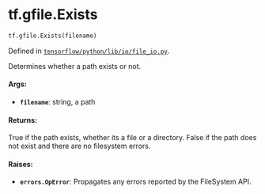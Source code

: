 <div itemscope itemtype="http://developers.google.com/ReferenceObject">
<meta itemprop="name" content="tf.gfile.Exists" />
<meta itemprop="path" content="Stable" />
</div>

# tf.gfile.Exists

``` python
tf.gfile.Exists(filename)
```



Defined in [`tensorflow/python/lib/io/file_io.py`](https://www.tensorflow.org/code/tensorflow/python/lib/io/file_io.py).

Determines whether a path exists or not.

#### Args:

* <b>`filename`</b>: string, a path


#### Returns:

True if the path exists, whether its a file or a directory.
False if the path does not exist and there are no filesystem errors.


#### Raises:

* <b>`errors.OpError`</b>: Propagates any errors reported by the FileSystem API.